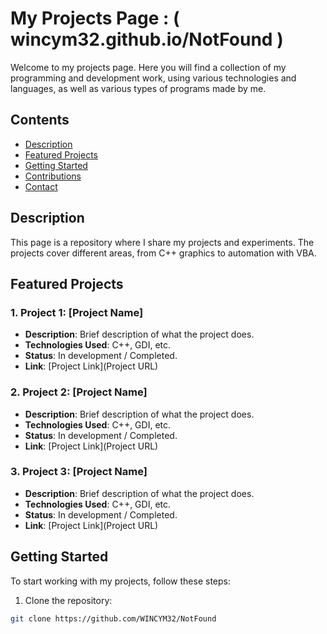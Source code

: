 # My Projects Page : ( wincym32.github.io/NotFound )

Welcome to my projects page. Here you will find a collection of my programming and development work, using various technologies and languages, as well as various types of programs made by me.

## Contents

- [Description](#description)
- [Featured Projects](#featured-projects)
- [Getting Started](#getting-started)
- [Contributions](#contributions)
- [Contact](#contact)

## Description

This page is a repository where I share my projects and experiments. The projects cover different areas, from C++ graphics to automation with VBA.

## Featured Projects

### 1. Project 1: [Project Name]
- **Description**: Brief description of what the project does.
- **Technologies Used**: C++, GDI, etc.
- **Status**: In development / Completed.
- **Link**: [Project Link](Project URL)

### 2. Project 2: [Project Name]
- **Description**: Brief description of what the project does.
- **Technologies Used**: C++, GDI, etc.
- **Status**: In development / Completed.
- **Link**: [Project Link](Project URL)

### 3. Project 3: [Project Name]
- **Description**: Brief description of what the project does.
- **Technologies Used**: C++, GDI, etc.
- **Status**: In development / Completed.
- **Link**: [Project Link](Project URL)

## Getting Started

To start working with my projects, follow these steps:

1. Clone the repository:
```bash
git clone https://github.com/WINCYM32/NotFound
